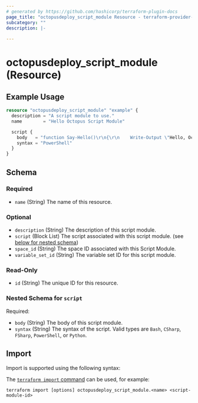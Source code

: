 ```yaml
---
# generated by https://github.com/hashicorp/terraform-plugin-docs
page_title: "octopusdeploy_script_module Resource - terraform-provider-octopusdeploy"
subcategory: ""
description: |-
  
---
```


# octopusdeploy_script_module (Resource)



## Example Usage

```terraform
resource "octopusdeploy_script_module" "example" {
  description = "A script module to use."
  name        = "Hello Octopus Script Module"

  script {
    body   = "function Say-Hello()\r\n{\r\n    Write-Output \"Hello, Octopus!\"\r\n}\r\n"
    syntax = "PowerShell"
  }
}
```

<!-- schema generated by tfplugindocs -->
## Schema

### Required

- `name` (String) The name of this resource.

### Optional

- `description` (String) The description of this script module.
- `script` (Block List) The script associated with this script module. (see [below for nested schema](#nestedblock--script))
- `space_id` (String) The space ID associated with this Script Module.
- `variable_set_id` (String) The variable set ID for this script module.

### Read-Only

- `id` (String) The unique ID for this resource.

<a id="nestedblock--script"></a>
### Nested Schema for `script`

Required:

- `body` (String) The body of this script module.
- `syntax` (String) The syntax of the script. Valid types are `Bash`, `CSharp`, `FSharp`, `PowerShell`, or `Python`.

## Import

Import is supported using the following syntax:

The [`terraform import` command](https://developer.hashicorp.com/terraform/cli/commands/import) can be used, for example:

```shell
terraform import [options] octopusdeploy_script_module.<name> <script-module-id>
```
